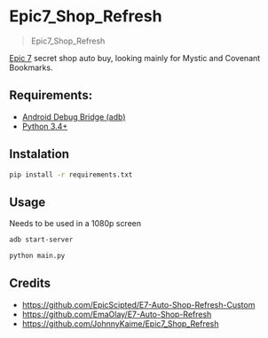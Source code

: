 # Epic7_Shop_Refresh
> Epic7_Shop_Refresh

[Epic 7](https://epic7.smilegatemegaport.com/) secret shop auto buy, looking mainly for Mystic and Covenant Bookmarks.

## Requirements:
- [Android Debug Bridge (adb)](https://developer.android.com/studio/command-line/adb)
- [Python 3.4+](https://www.python.org/downloads/release/python-392/)

## Instalation

```bash
pip install -r requirements.txt
```

## Usage

Needs to be used in a 1080p screen

```bash
adb start-server

python main.py
```

## Credits

- https://github.com/EpicScipted/E7-Auto-Shop-Refresh-Custom
- https://github.com/EmaOlay/E7-Auto-Shop-Refresh
- https://github.com/JohnnyKaime/Epic7_Shop_Refresh